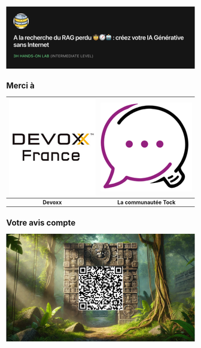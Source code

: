 [<img src="img/a-la-recherche-du-rag-perdu.png"  alt="A la recherche du RAG perdu 🤠🧭🤖 : créez votre IA Générative sans Internet">](https://www.devoxx.fr/agenda-2025/talk/?id=65062)

## Merci à

| [<img src="img/devoxx-france.jpg"  alt="devoxx-france" weight="" height="260">](https://www.devoxx.fr)		 | [<img src="img/tock-studio.png"  alt="Tock Studio">](https://doc.tock.ai/)		 |
|:--------------------------------------------------------------------------------------------------------:|:----------------------------------------------------------------------------:|
|                                                **Devoxx**                                                |                           **La communautée Tock**                            |


## Votre avis compte


[<img src="img/your-feedback.png" alt="your-feedback-devoxx-2025">](https://mobile.devoxx.com/events/devoxxfr2025/rate-talk/65062)


